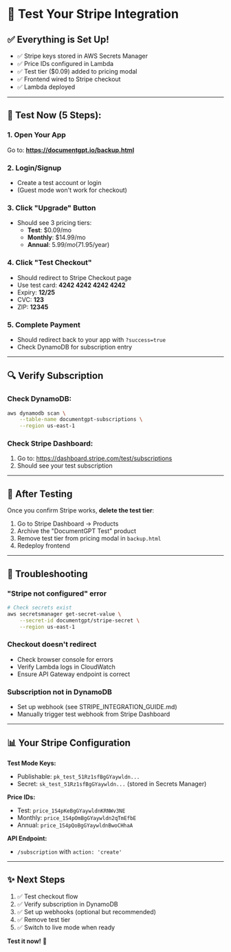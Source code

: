 # 🧪 Test Your Stripe Integration

## ✅ Everything is Set Up!

- ✅ Stripe keys stored in AWS Secrets Manager
- ✅ Price IDs configured in Lambda
- ✅ Test tier ($0.09) added to pricing modal
- ✅ Frontend wired to Stripe checkout
- ✅ Lambda deployed

---

## 🚀 Test Now (5 Steps):

### 1. Open Your App
Go to: **https://documentgpt.io/backup.html**

### 2. Login/Signup
- Create a test account or login
- (Guest mode won't work for checkout)

### 3. Click "Upgrade" Button
- Should see 3 pricing tiers:
  - **Test**: $0.09/mo
  - **Monthly**: $14.99/mo  
  - **Annual**: $5.99/mo ($71.95/year)

### 4. Click "Test Checkout"
- Should redirect to Stripe Checkout page
- Use test card: **4242 4242 4242 4242**
- Expiry: **12/25**
- CVC: **123**
- ZIP: **12345**

### 5. Complete Payment
- Should redirect back to your app with `?success=true`
- Check DynamoDB for subscription entry

---

## 🔍 Verify Subscription

### Check DynamoDB:
```bash
aws dynamodb scan \
    --table-name documentgpt-subscriptions \
    --region us-east-1
```

### Check Stripe Dashboard:
1. Go to: https://dashboard.stripe.com/test/subscriptions
2. Should see your test subscription

---

## 🧹 After Testing

Once you confirm Stripe works, **delete the test tier**:

1. Go to Stripe Dashboard → Products
2. Archive the "DocumentGPT Test" product
3. Remove test tier from pricing modal in `backup.html`
4. Redeploy frontend

---

## 🐛 Troubleshooting

### "Stripe not configured" error
```bash
# Check secrets exist
aws secretsmanager get-secret-value \
    --secret-id documentgpt/stripe-secret \
    --region us-east-1
```

### Checkout doesn't redirect
- Check browser console for errors
- Verify Lambda logs in CloudWatch
- Ensure API Gateway endpoint is correct

### Subscription not in DynamoDB
- Set up webhook (see STRIPE_INTEGRATION_GUIDE.md)
- Manually trigger test webhook from Stripe Dashboard

---

## 📊 Your Stripe Configuration

**Test Mode Keys:**
- Publishable: `pk_test_51Rz1sfBgGYaywldn...`
- Secret: `sk_test_51Rz1sfBgGYaywldn...` (stored in Secrets Manager)

**Price IDs:**
- Test: `price_1S4pKeBgGYaywldnKRNWv3NE`
- Monthly: `price_1S4pOmBgGYaywldn2qTmEfbE`
- Annual: `price_1S4pQoBgGYaywldnBwoCHhaA`

**API Endpoint:**
- `/subscription` with `action: 'create'`

---

## ✨ Next Steps

1. ✅ Test checkout flow
2. ✅ Verify subscription in DynamoDB
3. ✅ Set up webhooks (optional but recommended)
4. ✅ Remove test tier
5. ✅ Switch to live mode when ready

**Test it now!** 🎉
